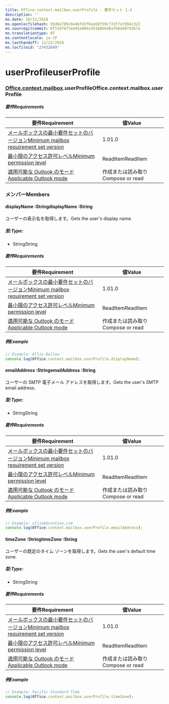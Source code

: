 ```yaml
---
title: Office.context.mailbox.userProfile - 要件セット 1.4
description: ''
ms.date: 10/31/2018
ms.openlocfilehash: 55d0a789c8e46fd3f6ee69f39cf33f7e7d94c322
ms.sourcegitcommit: 6f53df6f3ee91e084cd5160bb48afbbd49743b7e
ms.translationtype: HT
ms.contentlocale: ja-JP
ms.lasthandoff: 12/22/2018
ms.locfileid: "27432649"
---
```

# <a name="userprofile"></a><span data-ttu-id="c73ff-102">userProfile</span><span class="sxs-lookup"><span data-stu-id="c73ff-102">userProfile</span></span>

### <a name="officeofficemdcontextofficecontextmdmailboxofficecontextmailboxmduserprofile"></a><span data-ttu-id="c73ff-103">[Office](Office.md)[.context](Office.context.md)[.mailbox](Office.context.mailbox.md).userProfile</span><span class="sxs-lookup"><span data-stu-id="c73ff-103">Office.context.mailbox.userProfile</span></span>

##### <a name="requirements"></a><span data-ttu-id="c73ff-104">要件</span><span class="sxs-lookup"><span data-stu-id="c73ff-104">Requirements</span></span>

|<span data-ttu-id="c73ff-105">要件</span><span class="sxs-lookup"><span data-stu-id="c73ff-105">Requirement</span></span>| <span data-ttu-id="c73ff-106">値</span><span class="sxs-lookup"><span data-stu-id="c73ff-106">Value</span></span>|
|---|---|
|[<span data-ttu-id="c73ff-107">メールボックスの最小要件セットのバージョン</span><span class="sxs-lookup"><span data-stu-id="c73ff-107">Minimum mailbox requirement set version</span></span>](/office/dev/add-ins/reference/requirement-sets/outlook-api-requirement-sets)| <span data-ttu-id="c73ff-108">1.0</span><span class="sxs-lookup"><span data-stu-id="c73ff-108">1.0</span></span>|
|[<span data-ttu-id="c73ff-109">最小限のアクセス許可レベル</span><span class="sxs-lookup"><span data-stu-id="c73ff-109">Minimum permission level</span></span>](https://docs.microsoft.com/outlook/add-ins/understanding-outlook-add-in-permissions)| <span data-ttu-id="c73ff-110">ReadItem</span><span class="sxs-lookup"><span data-stu-id="c73ff-110">ReadItem</span></span>|
|[<span data-ttu-id="c73ff-111">適用可能な Outlook のモード</span><span class="sxs-lookup"><span data-stu-id="c73ff-111">Applicable Outlook mode</span></span>](https://docs.microsoft.com/outlook/add-ins/#extension-points)| <span data-ttu-id="c73ff-112">作成または読み取り</span><span class="sxs-lookup"><span data-stu-id="c73ff-112">Compose or read</span></span>|

### <a name="members"></a><span data-ttu-id="c73ff-113">メンバー</span><span class="sxs-lookup"><span data-stu-id="c73ff-113">Members</span></span>

####  <a name="displayname-string"></a><span data-ttu-id="c73ff-114">displayName :String</span><span class="sxs-lookup"><span data-stu-id="c73ff-114">displayName :String</span></span>

<span data-ttu-id="c73ff-115">ユーザーの表示名を取得します。</span><span class="sxs-lookup"><span data-stu-id="c73ff-115">Gets the user's display name.</span></span>

##### <a name="type"></a><span data-ttu-id="c73ff-116">型:</span><span class="sxs-lookup"><span data-stu-id="c73ff-116">Type:</span></span>

*   <span data-ttu-id="c73ff-117">String</span><span class="sxs-lookup"><span data-stu-id="c73ff-117">String</span></span>

##### <a name="requirements"></a><span data-ttu-id="c73ff-118">要件</span><span class="sxs-lookup"><span data-stu-id="c73ff-118">Requirements</span></span>

|<span data-ttu-id="c73ff-119">要件</span><span class="sxs-lookup"><span data-stu-id="c73ff-119">Requirement</span></span>| <span data-ttu-id="c73ff-120">値</span><span class="sxs-lookup"><span data-stu-id="c73ff-120">Value</span></span>|
|---|---|
|[<span data-ttu-id="c73ff-121">メールボックスの最小要件セットのバージョン</span><span class="sxs-lookup"><span data-stu-id="c73ff-121">Minimum mailbox requirement set version</span></span>](/office/dev/add-ins/reference/requirement-sets/outlook-api-requirement-sets)| <span data-ttu-id="c73ff-122">1.0</span><span class="sxs-lookup"><span data-stu-id="c73ff-122">1.0</span></span>|
|[<span data-ttu-id="c73ff-123">最小限のアクセス許可レベル</span><span class="sxs-lookup"><span data-stu-id="c73ff-123">Minimum permission level</span></span>](https://docs.microsoft.com/outlook/add-ins/understanding-outlook-add-in-permissions)| <span data-ttu-id="c73ff-124">ReadItem</span><span class="sxs-lookup"><span data-stu-id="c73ff-124">ReadItem</span></span>|
|[<span data-ttu-id="c73ff-125">適用可能な Outlook のモード</span><span class="sxs-lookup"><span data-stu-id="c73ff-125">Applicable Outlook mode</span></span>](https://docs.microsoft.com/outlook/add-ins/#extension-points)| <span data-ttu-id="c73ff-126">作成または読み取り</span><span class="sxs-lookup"><span data-stu-id="c73ff-126">Compose or read</span></span>|

##### <a name="example"></a><span data-ttu-id="c73ff-127">例</span><span class="sxs-lookup"><span data-stu-id="c73ff-127">Example</span></span>

```js
// Example: Allie Bellew
console.log(Office.context.mailbox.userProfile.displayName);
```

####  <a name="emailaddress-string"></a><span data-ttu-id="c73ff-128">emailAddress :String</span><span class="sxs-lookup"><span data-stu-id="c73ff-128">emailAddress :String</span></span>

<span data-ttu-id="c73ff-129">ユーザーの SMTP 電子メール アドレスを取得します。</span><span class="sxs-lookup"><span data-stu-id="c73ff-129">Gets the user's SMTP email address.</span></span>

##### <a name="type"></a><span data-ttu-id="c73ff-130">型:</span><span class="sxs-lookup"><span data-stu-id="c73ff-130">Type:</span></span>

*   <span data-ttu-id="c73ff-131">String</span><span class="sxs-lookup"><span data-stu-id="c73ff-131">String</span></span>

##### <a name="requirements"></a><span data-ttu-id="c73ff-132">要件</span><span class="sxs-lookup"><span data-stu-id="c73ff-132">Requirements</span></span>

|<span data-ttu-id="c73ff-133">要件</span><span class="sxs-lookup"><span data-stu-id="c73ff-133">Requirement</span></span>| <span data-ttu-id="c73ff-134">値</span><span class="sxs-lookup"><span data-stu-id="c73ff-134">Value</span></span>|
|---|---|
|[<span data-ttu-id="c73ff-135">メールボックスの最小要件セットのバージョン</span><span class="sxs-lookup"><span data-stu-id="c73ff-135">Minimum mailbox requirement set version</span></span>](/office/dev/add-ins/reference/requirement-sets/outlook-api-requirement-sets)| <span data-ttu-id="c73ff-136">1.0</span><span class="sxs-lookup"><span data-stu-id="c73ff-136">1.0</span></span>|
|[<span data-ttu-id="c73ff-137">最小限のアクセス許可レベル</span><span class="sxs-lookup"><span data-stu-id="c73ff-137">Minimum permission level</span></span>](https://docs.microsoft.com/outlook/add-ins/understanding-outlook-add-in-permissions)| <span data-ttu-id="c73ff-138">ReadItem</span><span class="sxs-lookup"><span data-stu-id="c73ff-138">ReadItem</span></span>|
|[<span data-ttu-id="c73ff-139">適用可能な Outlook のモード</span><span class="sxs-lookup"><span data-stu-id="c73ff-139">Applicable Outlook mode</span></span>](https://docs.microsoft.com/outlook/add-ins/#extension-points)| <span data-ttu-id="c73ff-140">作成または読み取り</span><span class="sxs-lookup"><span data-stu-id="c73ff-140">Compose or read</span></span>|

##### <a name="example"></a><span data-ttu-id="c73ff-141">例</span><span class="sxs-lookup"><span data-stu-id="c73ff-141">Example</span></span>

```js
// Example: allieb@contoso.com
console.log(Office.context.mailbox.userProfile.emailAddress);
```

####  <a name="timezone-string"></a><span data-ttu-id="c73ff-142">timeZone :String</span><span class="sxs-lookup"><span data-stu-id="c73ff-142">timeZone :String</span></span>

<span data-ttu-id="c73ff-143">ユーザーの既定のタイム ゾーンを取得します。</span><span class="sxs-lookup"><span data-stu-id="c73ff-143">Gets the user's default time zone.</span></span>

##### <a name="type"></a><span data-ttu-id="c73ff-144">型:</span><span class="sxs-lookup"><span data-stu-id="c73ff-144">Type:</span></span>

*   <span data-ttu-id="c73ff-145">String</span><span class="sxs-lookup"><span data-stu-id="c73ff-145">String</span></span>

##### <a name="requirements"></a><span data-ttu-id="c73ff-146">要件</span><span class="sxs-lookup"><span data-stu-id="c73ff-146">Requirements</span></span>

|<span data-ttu-id="c73ff-147">要件</span><span class="sxs-lookup"><span data-stu-id="c73ff-147">Requirement</span></span>| <span data-ttu-id="c73ff-148">値</span><span class="sxs-lookup"><span data-stu-id="c73ff-148">Value</span></span>|
|---|---|
|[<span data-ttu-id="c73ff-149">メールボックスの最小要件セットのバージョン</span><span class="sxs-lookup"><span data-stu-id="c73ff-149">Minimum mailbox requirement set version</span></span>](/office/dev/add-ins/reference/requirement-sets/outlook-api-requirement-sets)| <span data-ttu-id="c73ff-150">1.0</span><span class="sxs-lookup"><span data-stu-id="c73ff-150">1.0</span></span>|
|[<span data-ttu-id="c73ff-151">最小限のアクセス許可レベル</span><span class="sxs-lookup"><span data-stu-id="c73ff-151">Minimum permission level</span></span>](https://docs.microsoft.com/outlook/add-ins/understanding-outlook-add-in-permissions)| <span data-ttu-id="c73ff-152">ReadItem</span><span class="sxs-lookup"><span data-stu-id="c73ff-152">ReadItem</span></span>|
|[<span data-ttu-id="c73ff-153">適用可能な Outlook のモード</span><span class="sxs-lookup"><span data-stu-id="c73ff-153">Applicable Outlook mode</span></span>](https://docs.microsoft.com/outlook/add-ins/#extension-points)| <span data-ttu-id="c73ff-154">作成または読み取り</span><span class="sxs-lookup"><span data-stu-id="c73ff-154">Compose or read</span></span>|

##### <a name="example"></a><span data-ttu-id="c73ff-155">例</span><span class="sxs-lookup"><span data-stu-id="c73ff-155">Example</span></span>

```js
// Example: Pacific Standard Time
console.log(Office.context.mailbox.userProfile.timeZone);
```